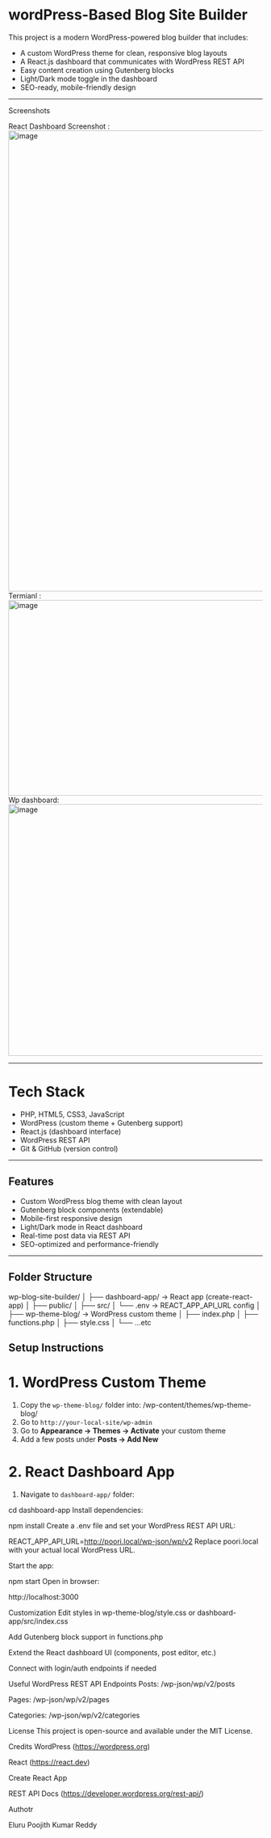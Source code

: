# wordPress-Based Blog Site Builder

This project is a modern WordPress-powered blog builder that includes:

- A custom WordPress theme for clean, responsive blog layouts
- A React.js dashboard that communicates with WordPress REST API
- Easy content creation using Gutenberg blocks
- Light/Dark mode toggle in the dashboard
- SEO-ready, mobile-friendly design

---

 Screenshots

React Dashboard Screenshot : <img width="1878" height="912" alt="image" src="https://github.com/user-attachments/assets/cb5a03f0-3408-427f-9d74-562fb214cef5" />
Termianl : <img width="661" height="387" alt="image" src="https://github.com/user-attachments/assets/a88d7d81-22c7-4787-a89a-851475057501" />
Wp dashboard: <img width="1212" height="498" alt="image" src="https://github.com/user-attachments/assets/889269a2-d018-465b-a6c2-d206d541e988" />



---

# Tech Stack

- PHP, HTML5, CSS3, JavaScript
- WordPress (custom theme + Gutenberg support)
- React.js (dashboard interface)
- WordPress REST API
- Git & GitHub (version control)

---

##  Features

-  Custom WordPress blog theme with clean layout
-  Gutenberg block components (extendable)
-  Mobile-first responsive design
-  Light/Dark mode in React dashboard
-  Real-time post data via REST API
-  SEO-optimized and performance-friendly

---

  ##  Folder Structure

  wp-blog-site-builder/
│
├── dashboard-app/ → React app (create-react-app)
│ ├── public/
│ ├── src/
│ └── .env → REACT_APP_API_URL config
│
├── wp-theme-blog/ → WordPress custom theme
│ ├── index.php
│ ├── functions.php
│ ├── style.css
│ └── ...etc



##  Setup Instructions

# 1. WordPress Custom Theme

1. Copy the `wp-theme-blog/` folder into:
/wp-content/themes/wp-theme-blog/
2. Go to `http://your-local-site/wp-admin`
3. Go to **Appearance → Themes → Activate** your custom theme
4. Add a few posts under **Posts → Add New**

# 2. React Dashboard App

1. Navigate to `dashboard-app/` folder:

cd dashboard-app
Install dependencies:

npm install
Create a .env file and set your WordPress REST API URL:

REACT_APP_API_URL=http://poori.local/wp-json/wp/v2
Replace poori.local with your actual local WordPress URL.

Start the app:


npm start
Open in browser:

http://localhost:3000


 Customization
Edit styles in wp-theme-blog/style.css or dashboard-app/src/index.css

Add Gutenberg block support in functions.php

Extend the React dashboard UI (components, post editor, etc.)

Connect with login/auth endpoints if needed

Useful WordPress REST API Endpoints
Posts: /wp-json/wp/v2/posts

Pages: /wp-json/wp/v2/pages

Categories: /wp-json/wp/v2/categories

 License
This project is open-source and available under the MIT License.

 Credits
WordPress (https://wordpress.org)

React (https://react.dev)

Create React App

REST API Docs (https://developer.wordpress.org/rest-api/)



Authotr 

Eluru Poojith Kumar Reddy




